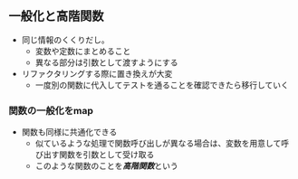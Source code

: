 ## 一般化と高階関数

- 同じ情報のくくりだし。
  - 変数や定数にまとめること
  - 異なる部分は引数として渡すようにする
- リファクタリングする際に置き換えが大変
  - 一度別の関数に代入してテストを通ることを確認できたら移行していく

### 関数の一般化をmap

- 関数も同様に共通化できる
  - 似ているような処理で関数呼び出しが異なる場合は、変数を用意して呼び出す関数を引数として受け取る
  - このような関数のことを***高階関数***という